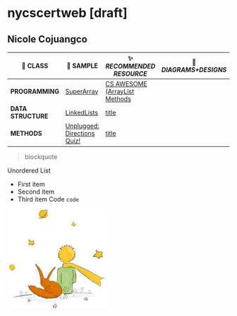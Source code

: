# nycscertweb [draft]
## Nicole Cojuangco





| :school:  CLASS | :space_invader:  SAMPLE | :sparkles: *RECOMMENDED RESOURCE* | :pencil: *DIAGRAMS+DESIGNS* |
| ----------- | ----------- |  ----------- | ----------- |
| **PROGRAMMING**|[SuperArray](https://github.com/msCOJUANGCO/nycscertweb/blob/main/SuperArray.java) | [CS AWESOME (ArrayList Methods]([https://www.example.com](https://www.youtube.com/watch?v=kyiIyyYHXfo)) |
| **DATA STRUCTURE**|[LinkedLists](https://github.com/msCOJUANGCO/nycscertweb/blob/main/LinkedLists.java) | [title](https://www.example.com) || Paragraph | Text |
| **METHODS**|[Unplugged: Directions Quiz!](https://github.com/msCOJUANGCO/nycscertweb/blob/main/04_unplugged.md) | [title](https://www.example.com) |

> blockquote


Unordered List	
- First item
- Second item
- Third item
Code	`code`


![alt text](le_petit_prince.jpeg)
